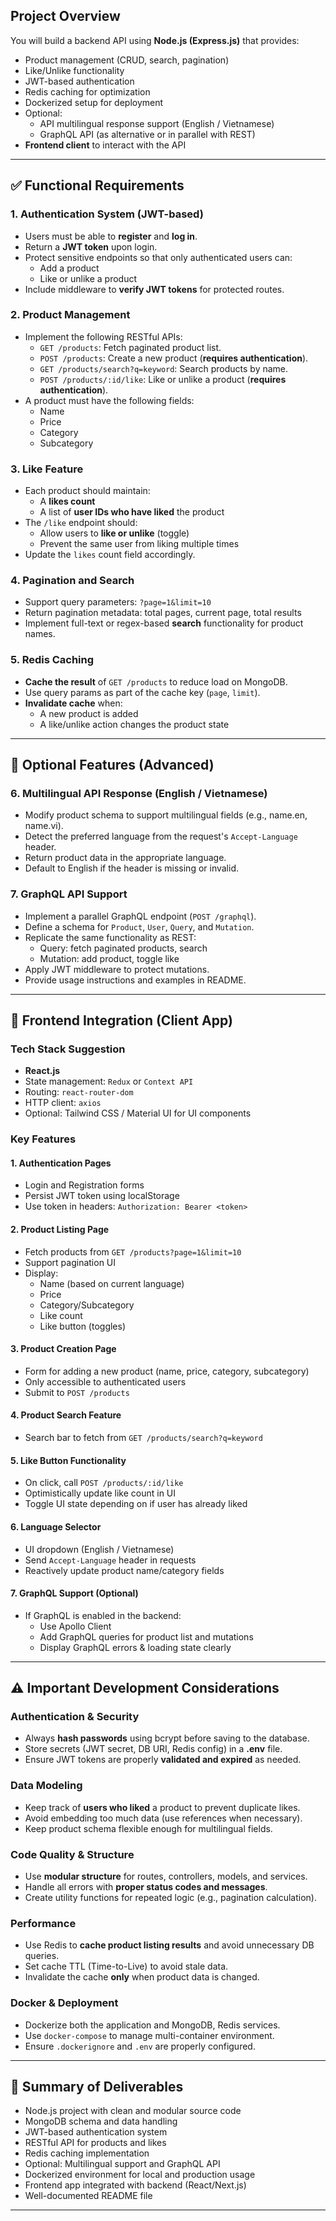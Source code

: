 ## Project Overview

You will build a backend API using **Node.js (Express.js)** that provides:

* Product management (CRUD, search, pagination)
* Like/Unlike functionality
* JWT-based authentication
* Redis caching for optimization
* Dockerized setup for deployment
* Optional:
  * API multilingual response support (English / Vietnamese)
  * GraphQL API (as alternative or in parallel with REST)
* **Frontend client** to interact with the API

---

## ✅ Functional Requirements

### 1. Authentication System (JWT-based)

* Users must be able to **register** and **log in**.
* Return a **JWT token** upon login.
* Protect sensitive endpoints so that only authenticated users can:
  * Add a product
  * Like or unlike a product
* Include middleware to **verify JWT tokens** for protected routes.

### 2. Product Management

* Implement the following RESTful APIs:
  * `GET /products`: Fetch paginated product list.
  * `POST /products`: Create a new product (**requires authentication**).
  * `GET /products/search?q=keyword`: Search products by name.
  * `POST /products/:id/like`: Like or unlike a product (**requires authentication**).
* A product must have the following fields:
  * Name
  * Price
  * Category
  * Subcategory

### 3. Like Feature

* Each product should maintain:
  * A **likes count**
  * A list of **user IDs who have liked** the product
* The `/like` endpoint should:
  * Allow users to **like or unlike** (toggle)
  * Prevent the same user from liking multiple times
* Update the `likes` count field accordingly.

### 4. Pagination and Search

* Support query parameters: `?page=1&limit=10`
* Return pagination metadata: total pages, current page, total results
* Implement full-text or regex-based **search** functionality for product names.

### 5. Redis Caching

* **Cache the result** of `GET /products` to reduce load on MongoDB.
* Use query params as part of the cache key (`page`, `limit`).
* **Invalidate cache** when:
  * A new product is added
  * A like/unlike action changes the product state

---

## 🧩 Optional Features (Advanced)

### 6. Multilingual API Response (English / Vietnamese)

* Modify product schema to support multilingual fields (e.g., name.en, name.vi).
* Detect the preferred language from the request's `Accept-Language` header.
* Return product data in the appropriate language.
* Default to English if the header is missing or invalid.

### 7. GraphQL API Support

* Implement a parallel GraphQL endpoint (`POST /graphql`).
* Define a schema for `Product`, `User`, `Query`, and `Mutation`.
* Replicate the same functionality as REST:
  * Query: fetch paginated products, search
  * Mutation: add product, toggle like
* Apply JWT middleware to protect mutations.
* Provide usage instructions and examples in README.

---

## 🎨 Frontend Integration (Client App)

### Tech Stack Suggestion

* **React.js**
* State management: `Redux` or `Context API`
* Routing: `react-router-dom`
* HTTP client: `axios`
* Optional: Tailwind CSS / Material UI for UI components

### Key Features

#### 1. Authentication Pages

* Login and Registration forms
* Persist JWT token using localStorage
* Use token in headers: `Authorization: Bearer <token>`

#### 2. Product Listing Page

* Fetch products from `GET /products?page=1&limit=10`
* Support pagination UI
* Display:
  * Name (based on current language)
  * Price
  * Category/Subcategory
  * Like count
  * Like button (toggles)

#### 3. Product Creation Page

* Form for adding a new product (name, price, category, subcategory)
* Only accessible to authenticated users
* Submit to `POST /products`

#### 4. Product Search Feature

* Search bar to fetch from `GET /products/search?q=keyword`

#### 5. Like Button Functionality

* On click, call `POST /products/:id/like`
* Optimistically update like count in UI
* Toggle UI state depending on if user has already liked

#### 6. Language Selector

* UI dropdown (English / Vietnamese)
* Send `Accept-Language` header in requests
* Reactively update product name/category fields

#### 7. GraphQL Support (Optional)

* If GraphQL is enabled in the backend:
  * Use Apollo Client
  * Add GraphQL queries for product list and mutations
  * Display GraphQL errors & loading state clearly

---

## ⚠️ Important Development Considerations

### Authentication & Security

* Always **hash passwords** using bcrypt before saving to the database.
* Store secrets (JWT secret, DB URI, Redis config) in a **.env** file.
* Ensure JWT tokens are properly **validated and expired** as needed.

### Data Modeling

* Keep track of **users who liked** a product to prevent duplicate likes.
* Avoid embedding too much data (use references when necessary).
* Keep product schema flexible enough for multilingual fields.

### Code Quality & Structure

* Use **modular structure** for routes, controllers, models, and services.
* Handle all errors with **proper status codes and messages**.
* Create utility functions for repeated logic (e.g., pagination calculation).

### Performance

* Use Redis to **cache product listing results** and avoid unnecessary DB queries.
* Set cache TTL (Time-to-Live) to avoid stale data.
* Invalidate the cache **only** when product data is changed.

### Docker & Deployment

* Dockerize both the application and MongoDB, Redis services.
* Use `docker-compose` to manage multi-container environment.
* Ensure `.dockerignore` and `.env` are properly configured.

---

## 📝 Summary of Deliverables

* Node.js project with clean and modular source code
* MongoDB schema and data handling
* JWT-based authentication system
* RESTful API for products and likes
* Redis caching implementation
* Optional: Multilingual support and GraphQL API
* Dockerized environment for local and production usage
* Frontend app integrated with backend (React/Next.js)
* Well-documented README file

---
